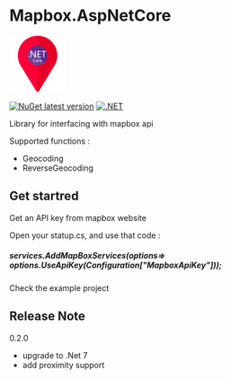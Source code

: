 # Mapbox.AspNetCore
<img src="/icon.png" width="100" height="100" />

[![NuGet latest version](https://badgen.net/nuget/v/Mapbox.AspNetCore/latest)](https://nuget.org/packages/Mapbox.AspNetCore)
[![.NET](https://github.com/phsoftware/Mapbox.AspNetCore/actions/workflows/build.yml/badge.svg)](https://github.com/phsoftware/Mapbox.AspNetCore/actions/workflows/build.yml)

Library for interfacing with mapbox api

Supported functions :
- Geocoding
- ReverseGeocoding

## Get startred
Get an API key from mapbox website

Open your statup.cs, and use that code :
##### services.AddMapBoxServices(options=> options.UseApiKey(Configuration["MapboxApiKey"]));

Check the example project

## Release Note 
0.2.0
- upgrade to .Net 7
- add proximity support
